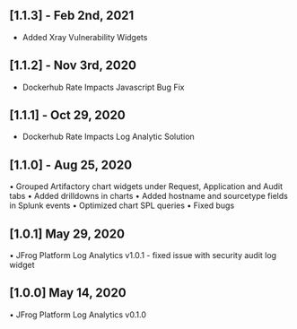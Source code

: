 ## [1.1.3] - Feb 2nd, 2021
* Added Xray Vulnerability Widgets

## [1.1.2] - Nov 3rd, 2020
* Dockerhub Rate Impacts Javascript Bug Fix

## [1.1.1] - Oct 29, 2020
* Dockerhub Rate Impacts Log Analytic Solution

## [1.1.0] - Aug 25, 2020
• Grouped Artifactory chart widgets under Request, Application and Audit tabs
• Added drilldowns in charts
• Added hostname and sourcetype fields in Splunk events
• Optimized chart SPL queries
• Fixed bugs

## [1.0.1] May 29, 2020
• JFrog Platform Log Analytics v1.0.1 - fixed issue with security audit log widget

## [1.0.0] May 14, 2020
• JFrog Platform Log Analytics v0.1.0